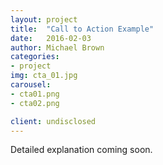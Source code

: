 ```yaml
---
layout: project
title:  "Call to Action Example"
date:   2016-02-03
author: Michael Brown
categories:
- project
img: cta_01.jpg
carousel:
- cta01.png
- cta02.png

client: undisclosed
---
```

Detailed explanation coming soon.
